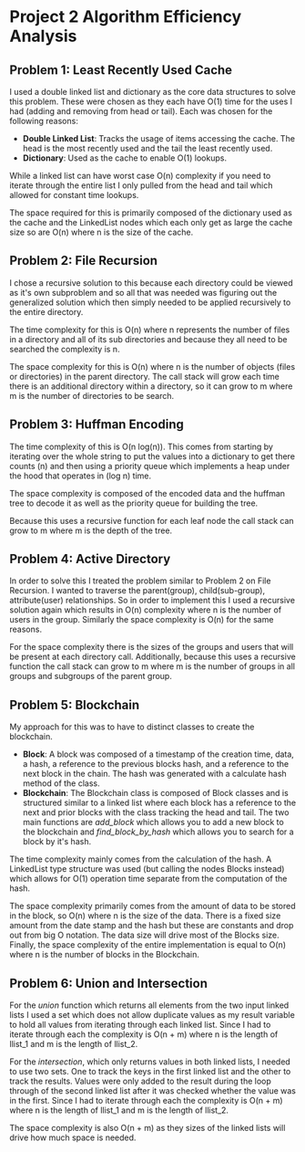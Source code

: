# Project 2 Algorithm Efficiency Analysis

## Problem 1: Least Recently Used Cache

I used a double linked list and dictionary as the core data structures to solve this problem.  These were chosen as they each have O(1) time for the uses I had (adding and removing from head or tail).  Each was chosen for the following reasons:

- **Double Linked List**: Tracks the usage of items accessing the cache.    The head is the most recently used and the tail the least recently used.
- **Dictionary**: Used as the cache to enable O(1) lookups.

While a linked list can have worst case O(n) complexity if you need to iterate through the entire list I only pulled from the head and tail which allowed for constant time lookups.

The space required for this is primarily composed of the dictionary used as the cache and the LinkedList nodes which each only get as large the cache size so are O(n) where n is the size of the cache.

## Problem 2: File Recursion

I chose a recursive solution to this because each directory could be viewed as it's own subproblem and so all that was needed was figuring out the generalized solution which then simply needed to be applied recursively to the entire directory.

The time complexity for this is O(n) where n represents the number of files in a directory and all of its sub directories and because they all need to be searched the complexity is n.  

The space complexity for this is O(n) where n is the number of objects (files or directories) in the parent directory.  The call stack will grow each time there is an additional directory within a directory, so it can grow to m where m is the number of directories to be search.

## Problem 3: Huffman Encoding

The time complexity of this is O(n log(n)).  This comes from starting by iterating over the whole string to put the values into a dictionary to get there counts (n) and then using a priority queue which implements a heap under the hood that operates in (log n) time.

The space complexity is composed of the encoded data and the huffman tree to decode it as well as the priority queue for building the tree.

Because this uses a recursive function for each leaf node the call stack can grow to m where m is the depth of the tree.  

## Problem 4: Active Directory

In order to solve this I treated the problem similar to Problem 2 on File Recursion.  I wanted to traverse the parent(group), child(sub-group), attribute(user) relationships.  So in order to implement this I used a recursive solution again which results in O(n) complexity where n is the number of users in the group.  Similarly the space complexity is O(n) for the same reasons.

For the space complexity there is the sizes of the groups and users that will be present at each directory call.  Additionally, because this uses a recursive function the call stack can grow to m where m is the number of groups in all groups and subgroups of the parent group.

## Problem 5: Blockchain

My approach for this was to have to distinct classes to create the blockchain.

- **Block**: A block was composed of a timestamp of the creation time, data, a hash, a reference to the previous blocks hash, and a reference to the next block in the chain.  The hash was generated with a calculate hash method of the class.
- **Blockchain**: The Blockchain class is composed of Block classes and is structured similar to a linked list where each block has a reference to the next and prior blocks with the class tracking the head and tail.  The two main functions are *add_block* which allows you to add a new block to the blockchain and *find_block_by_hash* which allows you to search for a block by it's hash.

The time complexity mainly comes from the calculation of the hash.  A LinkedList type structure was used (but calling the nodes Blocks instead) which allows for O(1) operation time separate from the computation of the hash.

The space complexity primarily comes from the amount of data to be stored in the block, so O(n) where n is the size of the data.  There is a fixed size amount from the date stamp and the hash but these are constants and drop out from big O notation.  The data size will drive most of the Blocks size.  Finally, the space complexity of the entire implementation is equal to O(n) where n is the number of blocks in the Blockchain.

## Problem 6: Union and Intersection

For the *union* function which returns all elements from the two input linked lists I used a set which does not allow duplicate values as my result variable to hold all values from iterating through each linked list.  Since I had to iterate through each the complexity is O(n + m) where n is the length of llist_1 and m is the length of llist_2.

For the *intersection*, which only returns values in both linked lists, I needed to use two sets.  One to track the keys in the first linked list and the other to track the results.  Values were only added to the result during the loop through of the second linked list after it was checked whether the value was in the first.  Since I had to iterate through each the complexity is O(n + m) where n is the length of llist_1 and m is the length of llist_2.

The space complexity is also O(n + m) as they sizes of the linked lists will drive how much space is needed.
